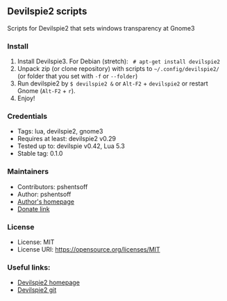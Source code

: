 ## Devilspie2 scripts

Scripts for Devilspie2 that sets windows transparency at Gnome3

### Install

1. Install Devilspie3. For Debian (stretch): ` # apt-get install devilspie2`
2. Unpack zip (or clone repository) with scripts to `~/.config/devilspie2/` (or folder that you set with `-f` or `--folder`)
3. Run devilspie2 by `$ devilspie2 &` or `Alt-F2` + `devilspie2` or restart Gnome (`Alt-F2` + `r`).
4. Enjoy!

### Credentials

-   Tags: lua, devilspie2, gnome3
-   Requires at least: devilspie2 v0.29
-   Tested up to: devilspie v0.42, Lua 5.3
-   Stable tag: 0.1.0

### Maintainers

-   Contributors: pshentsoff
-   Author: pshentsoff
-   [Author's homepage](http://pshentsoff.ru "Author's homepage")
-   [Donate link](https://www.paypal.com/cgi-bin/webscr?cmd=_s-xclick&hosted_button_id=FGRFBSFEW5V3Y "Please, donate to support project")

### License

-   License: MIT
-   License URI: https://opensource.org/licenses/MIT

### Useful links:

-  [Devilspie2 homepage](http://www.nongnu.org/devilspie2/)
-  [Devilspie2 git](http://git.savannah.nongnu.org/cgit/devilspie2.git/)

